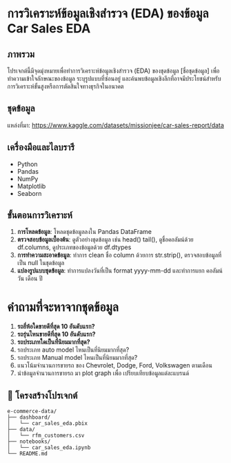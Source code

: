 # การวิเคราะห์ข้อมูลเชิงสำรวจ (EDA) ของข้อมูล Car Sales EDA

## ภาพรวม
โปรเจกต์นี้มีจุดมุ่งหมายเพื่อทำการวิเคราะห์ข้อมูลเชิงสำรวจ (EDA) ของชุดข้อมูล [ชื่อชุดข้อมูล] เพื่อทำความเข้าใจลักษณะของข้อมูล ระบุรูปแบบที่ซ่อนอยู่ และค้นพบข้อมูลเชิงลึกที่อาจมีประโยชน์สำหรับการวิเคราะห์ขั้นสูงหรือการตัดสินใจทางธุรกิจในอนาคต


## ชุดข้อมูล
แหล่งที่มา: https://www.kaggle.com/datasets/missionjee/car-sales-report/data

## เครื่องมือและไลบรารี

* Python
* Pandas
* NumPy
* Matplotlib
* Seaborn

## ขั้นตอนการวิเคราะห์

1.  **การโหลดข้อมูล**: โหลดชุดข้อมูลลงใน Pandas DataFrame
2.  **ตรวจสอบข้อมูลเบื้องต้น**: ดูตัวอย่างชุดข้อมูล เช่น head() tail(), ดูชื่อคอลัมน์ด้วย df.columns, ดูประเภทของข้อมูลด้วย df.dtypes
3.  **การทำความสะอาดข้อมูล**: ทำการ clean ชื่อ column ด้วยการ str.strip(), ตรวจสอบข้อมูลที่เป็น null ในชุดข้อมูล
4.  **แปลงรูปแบบชุดข้อมูล**: ทำการแปลงวันที่เป็น format yyyy-mm-dd และทำการแยก คอลัมน์ วัน เดือน ปี

# คำถามที่จะหาจากชุดข้อมูล
1. **รถยี่ห้อใดขายดีที่สุด 10 อันดับแรก?**
2. **รถรุ่นไหนขายดีที่สุด 10 อันดับแรก?**
3. **รถประเภทใดเป็นที่นิยมมากที่สุด?**
4. รถประเภท auto model ไหนเป็นที่นิยมมากที่สุด?
5. รถประเภท Manual  model ไหนเป็นที่นิยมมากที่สุด?
6. แนวโน้มจำนวนการขายรถ ของ Chevrolet, Dodge, Ford, Volkswagen ตามเดือน
7. นำข้อมูลจำนวนการขายรถ มา plot graph เพื่อ เปรียบเทียบข้อมูลแต่ละแบรนด์


## 📁 โครงสร้างโปรเจกต์

```
e-commerce-data/
├── dashboard/
│   └── car_sales_eda.pbix
├── data/
│   └── rfm_customers.csv
├── notebooks/
│   └── car_sales_eda.ipynb
└── README.md
```

